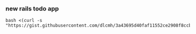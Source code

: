 ### new rails todo app

```
bash <(curl -s "https://gist.githubusercontent.com/dlcmh/3a43695d40faf11552ce2908f8ccb290/raw/81c92daa22ed1943f2da1c3666e7e571cfe108e7/rails%2520new.sh")
```
